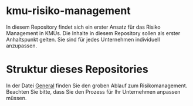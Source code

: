 # kmu-risiko-management
 In diesem Repository findet sich ein erster Ansatz für das Risiko Management in KMUs. Die Inhalte in diesem Repository sollen als erster Anhaltspunkt gelten.
 Sie sind für jedes Unternehmen individuell anzupassen.

# Struktur dieses Repositories

In der Datei [General](https://github.com/awareseven/kmu-risiko-management/blob/main/General.md) finden Sie den groben Ablauf zum Risikomanagement. Beachten Sie bitte, dass Sie den Prozess für Ihr Unternehmen anpassen müssen.
